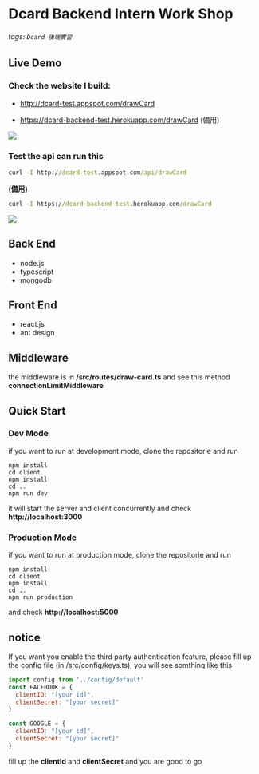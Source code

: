 # Dcard Backend Intern Work Shop
###### tags: `Dcard 後端實習`

## Live Demo

### Check the website I build: 

* http://dcard-test.appspot.com/drawCard

* https://dcard-backend-test.herokuapp.com/drawCard (備用)

![](https://i.imgur.com/NARY99v.gif)

### Test the api can run this
``` cmd
curl -I http://dcard-test.appspot.com/api/drawCard
```
**(備用)**
``` cmd
curl -I https://dcard-backend-test.herokuapp.com/drawCard
```
![](https://i.imgur.com/O86hurU.png)

## Back End 
* node.js
* typescript
* mongodb

## Front End
* react.js
* ant design

## Middleware
the middleware is in **/src/routes/draw-card.ts** and see this method **connectionLimitMiddleware**


## Quick Start

### Dev Mode
if you want to run at development mode, clone the repositorie and run

```
npm install
cd client
npm install
cd ..
npm run dev
```

it will start the server and client concurrently
and check **http://localhost:3000**


### Production Mode
if you want to run at production mode, clone the repositorie and run 

```
npm install
cd client
npm install
cd ..
npm run production
```
and check **http://localhost:5000**



## notice
If you want you enable the third party authentication feature, please fill up the config file (in /src/config/keys.ts), you will see somthing like this
``` javascript
import config from '../config/default'
const FACEBOOK = {
  clientID: "[your id]",
  clientSecret: "[your secret]"
}

const GOOGLE = {
  clientID: "[your id]",
  clientSecret: "[your secret]"
}

```
fill up the **clientId** and **clientSecret** and you are good to go
